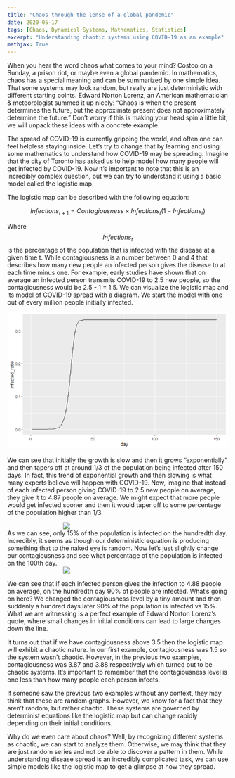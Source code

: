 ```yaml
---
title: "Chaos through the lense of a global pandemic"
date: 2020-05-17
tags: [Chaos, Dynamical Systems, Mathematics, Statistics]
excerpt: "Understanding chaotic systems using COVID-19 as an example"
mathjax: True
---
```


When you hear the word chaos what comes to your mind? Costco on a
Sunday, a prison riot, or maybe even a global pandemic. In mathematics,
chaos has a special meaning and can be summarized by one simple idea.
That some systems may look random, but really are just deterministic
with different starting points. Edward Norton Lorenz, an American
mathematician & meteorologist summed it up nicely: “Chaos is when the
present determines the future, but the approximate present does not
approximately determine the future.” Don’t worry if this is making your
head spin a little bit, we will unpack these ideas with a concrete
example.

The spread of COVID-19 is currently gripping the world, and often one
can feel helpless staying inside. Let’s try to change that by learning
and using some mathematics to understand how COVID-19 may be spreading.
Imagine that the city of Toronto has asked us to help model how many
people will get infected by COVID-19. Now it’s important to note that
this is an incredibly complex question, but we can try to understand it
using a basic model called the logistic map.

The logistic map can be described with the following equation: 

$$Infections_{t+1} = Contagiousness  \times Infections_t(1 - Infections_t)$$

Where $$Infections_{t}$$ is the percentage of
the population that is infected with the disease at a given time t.
While contagiousness is a number between 0 and 4 that describes how many
new people an infected person gives the disease to at each time minus
one. For example, early studies have shown that on average an infected
person transmits COVID-19 to 2.5 new people, so the contagiousness would
be 2.5 - 1 = 1.5. We can visualize the logistic map and its model of
COVID-19 spread with a diagram. We start the model with one out of every
million people initially infected.  

![First Image](/images/first_image.png)

We can see that initially the growth is slow and then it grows
“exponentially” and then tapers off at around 1/3 of the population
being infected after 150 days. In fact, this trend of exponential growth
and then slowing is what many experts believe will happen with COVID-19.
Now, imagine that instead of each infected person giving COVID-19 to 2.5
new people on average, they give it to 4.87 people on average. We might
expect that more people would get infected sooner and then it would
taper off to some percentage of the population higher than 1/3. 

<img src="essay_3_files/figure-markdown_strict/unnamed-chunk-3-1.png" width="250px" style="display: block; margin: auto;" />
As we can see, only 15% of the population is infected on the hundredth
day. Incredibly, it seems as though our deterministic equation is
producing something that to the naked eye is random. Now let’s just
slightly change our contagiousness and see what percentage of the
population is infected on the 100th day.

<img src="essay_3_files/figure-markdown_strict/unnamed-chunk-4-1.png" width="250px" style="display: block; margin: auto;" />

We can see that if each infected person gives the infection to 4.88
people on average, on the hundredth day 90% of people are infected.
What’s going on here? We changed the contagiousness level by a tiny
amount and then suddenly a hundred days later 90% of the population is
infected vs 15%. What we are witnessing is a perfect example of Edward
Norton Lorenz’s quote, where small changes in initial conditions can
lead to large changes down the line.

It turns out that if we have contagiousness above 3.5 then the logistic
map will exhibit a chaotic nature. In our first example, contagiousness
was 1.5 so the system wasn’t chaotic. However, in the previous two
examples, contagiousness was 3.87 and 3.88 respectively which turned out
to be chaotic systems. It’s important to remember that the
contagiousness level is one less than how many people each person
infects.

If someone saw the previous two examples without any context, they may
think that these are random graphs. However, we know for a fact that
they aren’t random, but rather chaotic. These systems are governed by
determinist equations like the logistic map but can change rapidly
depending on their initial conditions.

Why do we even care about chaos? Well, by recognizing different systems
as chaotic, we can start to analyze them. Otherwise, we may think that
they are just random series and not be able to discover a pattern in
them. While understanding disease spread is an incredibly complicated
task, we can use simple models like the logistic map to get a glimpse at
how they spread.
